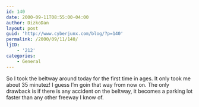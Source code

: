 ```yaml
---
id: 140
date: 2000-09-11T08:55:00-04:00
author: DizkoDan
layout: post
guid: 'http://www.cyberjunx.com/blog/?p=140'
permalink: /2000/09/11/140/
ljID:
    - '212'
categories:
    - General
---
```


So I took the beltway around today for the first time in ages. It only took me about 35 minutez! I guess I’m goin that way from now on. The only drawback is if there is any accident on the beltway, it becomes a parking lot faster than any other freeway I know of.